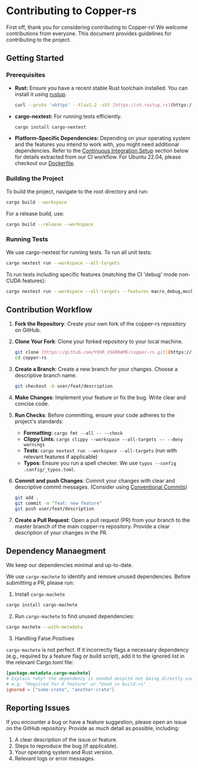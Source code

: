 # Contributing to Copper-rs

First off, thank you for considering contributing to Copper-rs! We welcome contributions from everyone. This document provides guidelines for contributing to the project.

## Getting Started

### Prerequisites

* **Rust:** Ensure you have a recent stable Rust toolchain installed. You can install it using [rustup](https://rustup.rs/).
    ```bash
    curl --proto '=https' --tlsv1.2 -sSf [https://sh.rustup.rs](https://sh.rustup.rs) | sh
    ```
* **cargo-nextest:** For running tests efficiently.
    ```bash
    cargo install cargo-nextest
    ```
* **Platform-Specific Dependencies:** Depending on your operating system and the features you intend to work with, you might need additional dependencies. Refer to the [Continuous Integration Setup](#continuous-integration-ci) section below for details extracted from our CI workflow. For Ubuntu 22.04, please checkout our [Dockerfile](support/docker/Dockerfile).


### Building the Project

To build the project, navigate to the root directory and run:

```bash
cargo build --workspace
```

For a release build, use:

```bash
cargo build --release --workspace
```

### Running Tests

We use cargo-nextest for running tests. To run all unit tests:

```bash
cargo nextest run --workspace --all-targets
```

To run tests including specific features (matching the CI 'debug' mode non-CUDA features):

```bash
cargo nextest run --workspace --all-targets --features macro_debug,mock,perf-ui,image,kornia,python,gst,faer,nalgebra,glam,debug_pane,bincode
```

## Contribution Workflow

1. **Fork the Repository**: Create your own fork of the copper-rs repository on GitHub.

2. **Clone Your Fork**: Clone your forked repository to your local machine.
    ```bash
    git clone [https://github.com/YOUR_USERNAME/copper-rs.git](https://github.com/YOUR_USERNAME/copper-rs.git)
    cd copper-rs
    ```

3. **Create a Branch**: Create a new branch for your changes. Choose a descriptive branch name.
    ```bash
    git checkout -b user/feat/description
    ```
4. **Make Changes**: Implement your feature or fix the bug. Write clear and concise code.

5. **Run Checks**: Before committing, ensure your code adheres to the project's standards:
    - **Formatting**: ```cargo fmt --all -- --check```
    - **Clippy Lints**: ```cargo clippy --workspace --all-targets -- --deny warnings```
    - **Tests**: ```cargo nextest run --workspace --all-targets``` (run with relevant features if applicable)
    - **Typos**: Ensure you run a spell checker. We use ```typos --config .config/_typos.toml```.
6. **Commit and push Changes**: Commit your changes with clear and descriptive commit messages. (Consider using [Conventional Commits](https://www.conventionalcommits.org/en/v1.0.0/))
    ```bash
    git add .
    git commit -m "feat: new feature"
    git push user/feat/description
    ```
7. **Create a Pull Request**: Open a pull request (PR) from your branch to the master branch of the main copper-rs repository. Provide a clear description of your changes in the PR.

## Dependency Manaegment

We keep our dependencies minimal and up-to-date.

We use ```cargo-machete``` to identify and remove unused dependencies. Before submitting a PR, please run:

1. Install ```cargo-machete```
```bash
cargo install cargo-machete
```

2. Run ```cargo-machete``` to find unused dependencies:
```bash
cargo machete --with-metadata
```

3. Handling False Positives

```cargo-machete``` is not perfect. If it incorrectly flags a necessary dependency (e.g., required by a feature flag or build script), add it to the ignored list in the relevant Cargo.toml file:

```toml
[package.metadata.cargo-machete]
# Explain *why* the dependency is needed despite not being directly used in code.
# e.g. "Required for X feature" or "Used in build.rs"
ignored = ["some-crate", "another-crate"]
```

## Reporting Issues
If you encounter a bug or have a feature suggestion, please open an issue on the GitHub repository. Provide as much detail as possible, including:
1. A clear description of the issue or feature.
2. Steps to reproduce the bug (if applicable).
3. Your operating system and Rust version.
4. Relevant logs or error messages.